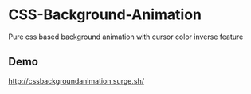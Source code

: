 # CSS-Background-Animation
Pure css based background animation with cursor color inverse feature
## Demo
http://cssbackgroundanimation.surge.sh/
